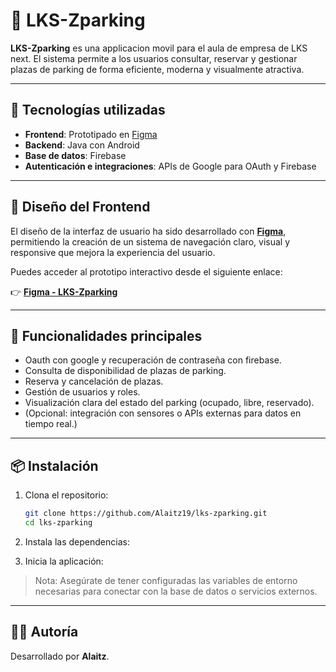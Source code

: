 # 🚗 LKS-Zparking

**LKS-Zparking** es una applicacion movil para el aula de empresa de LKS next. El sistema permite a los usuarios consultar, reservar y gestionar plazas de parking de forma eficiente, moderna y visualmente atractiva.

---

## 🧹 Tecnologías utilizadas

* **Frontend**: Prototipado en [Figma](https://www.figma.com/design/SxYk3acdpqNDgLus4lfpCv/LKS-Zparking-Alaitz?node-id=0-1&t=o4VmHH44NGnsZ5mi-1)
* **Backend**: Java con Android
* **Base de datos**: Firebase
* **Autenticación e integraciones**: APIs de Google para OAuth y Firebase

---

## 🎨 Diseño del Frontend

El diseño de la interfaz de usuario ha sido desarrollado con [**Figma**](https://www.figma.com/design/SxYk3acdpqNDgLus4lfpCv/LKS-Zparking-Alaitz?node-id=0-1&t=o4VmHH44NGnsZ5mi-1), permitiendo la creación de un sistema de navegación claro, visual y responsive que mejora la experiencia del usuario.

Puedes acceder al prototipo interactivo desde el siguiente enlace:

👉 [**Figma - LKS-Zparking**](https://www.figma.com/design/SxYk3acdpqNDgLus4lfpCv/LKS-Zparking-Alaitz?node-id=0-1&t=o4VmHH44NGnsZ5mi-1)

---

## 🚀 Funcionalidades principales

* Oauth con google y recuperación de contraseña con firebase.
* Consulta de disponibilidad de plazas de parking.
* Reserva y cancelación de plazas.
* Gestión de usuarios y roles.
* Visualización clara del estado del parking (ocupado, libre, reservado).
* (Opcional: integración con sensores o APIs externas para datos en tiempo real.)

---

## 📦 Instalación

1. Clona el repositorio:

   ```bash
   git clone https://github.com/Alaitz19/lks-zparking.git
   cd lks-zparking
   ```

2. Instala las dependencias:



3. Inicia la aplicación:

   

> Nota: Asegúrate de tener configuradas las variables de entorno necesarias para conectar con la base de datos o servicios externos.

---



## 🧑‍💻 Autoría

Desarrollado por **Alaitz**.
